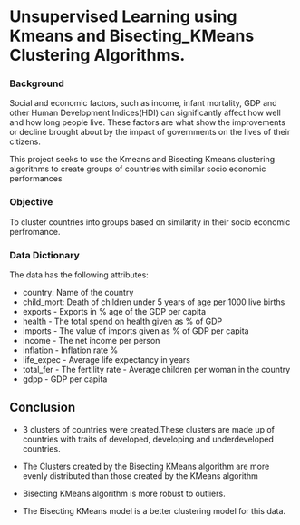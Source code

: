 # Unsupervised Learning using Kmeans and Bisecting_KMeans Clustering Algorithms.

### Background

Social and economic factors, such as income, infant mortality, GDP and other Human Development Indices(HDI) can significantly affect how well and how long people live.
These factors are what show the improvements or decline brought about by the impact of governments on the lives of their citizens.

This project seeks to use the Kmeans and Bisecting Kmeans clustering algorithms to create groups of countries with similar socio economic performances


###  Objective

To cluster countries into groups based on similarity in their socio economic perfromance.

### Data Dictionary

The data has the following attributes:
- country: Name of the country
- child_mort: Death of children under 5 years of age per 1000 live births
- exports - Exports in % age of the GDP per capita
- health - The total spend on health given as % of GDP
- imports - The value of imports given as % of GDP per capita
- income - The net income per person
- inflation - Inflation rate %
- life_expec - Average life expectancy in years
- total_fer - The fertility rate - Average children per woman in the country
- gdpp - GDP per capita

## Conclusion

- 3 clusters of countries were created.These clusters are made up of countries with traits of developed, developing and underdeveloped countries.

- The Clusters created by the Bisecting KMeans algorithm are more evenly distributed than those created by the KMeans algorithm

- Bisecting KMeans algorithm is more robust to outliers.

- The Bisecting KMeans model is a better clustering model for this data.
